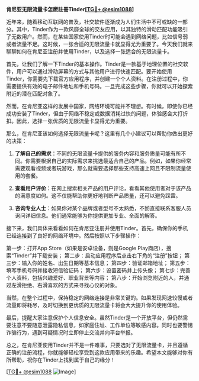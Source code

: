 **肯尼亚无限流量卡怎麽註冊Tinder[[TG💪+ @esim1088](https://t.me/s/esim1088)]**

近年来，随着移动互联网的普及，社交软件逐渐成为人们生活中不可或缺的一部分。其中，Tinder作为一款风靡全球的交友应用，以其独特的滑动匹配功能吸引了无数用户。然而，在某些国家使用Tinder时可能会遇到网络问题，比如信号弱或者流量不足。这时候，一张合适的无限流量卡就显得尤为重要了。今天我们就来聊聊如何在肯尼亚注册并使用Tinder，以及选择一张适合的无限流量卡。

首先，让我们了解一下Tinder的基本操作。Tinder是一款基于地理位置的社交软件，用户可以通过滑动屏幕的方式与其他用户进行快速匹配。要开始使用Tinder，你需要先下载官方应用程序，并创建一个个人资料。在注册过程中，你需要提供有效的电子邮件地址和手机号码。一旦完成这些步骤，你就可以开始探索附近的潜在匹配对象了。

然而，在肯尼亚这样的发展中国家，网络环境可能并不理想。有时候，即使你已经成功安装了Tinder，但由于网络不稳定或数据消耗过快的问题，体验感会大打折扣。因此，选择一张优质的无限流量卡显得尤为重要。

那么，在肯尼亚该如何选择无限流量卡呢？这里有几个小建议可以帮助你做出更好的决策：

1. **了解自己的需求**：不同的无限流量卡提供的服务内容和服务质量可能有所不同。你需要根据自己的实际需求来挑选最适合自己的产品。例如，如果你经常需要观看视频或者玩游戏，那么就需要选择那些支持高速上网且不限制流量使用的套餐。

2. **查看用户评价**：在网上搜索相关产品的用户评论，看看其他使用者对于该产品的满意度如何。这不仅能帮助你更好地判断产品质量，还可以避免踩雷。

3. **咨询专业人士**：如果你对某个品牌或者型号不太熟悉，不妨直接联系客服人员询问详细信息。他们通常能够为你提供更加专业、全面的解答。

接下来，我们具体来看看如何在肯尼亚注册并使用Tinder。首先，确保你的手机已经连接到了良好的网络环境中。然后按照以下步骤操作：

第一步：打开App Store（如果是安卓设备，则是Google Play商店），搜索“Tinder”并下载安装；
第二步：启动应用程序后点击右下角的“注册”按钮；
第三步：输入你的姓名、出生日期等基本信息；
第四步：验证邮箱地址；
第五步：填写手机号码并接收短信验证码；
第六步：设置密码并上传头像；
第七步：完善个人资料，包括兴趣爱好、职业背景等内容；
第八步：开始浏览附近的人，并通过左滑拒绝、右滑喜欢的方式来寻找心仪的对象。

当然，在整个过程中，保持稳定的网络连接是非常关键的。如果发现网速较慢或者流量即将耗尽，及时切换到更优质的无限流量卡将会大大提升你的使用体验。

最后，提醒大家注意保护个人信息安全。虽然Tinder是一个开放平台，但仍然需要注意不要随意泄露隐私信息，如家庭住址、工作单位等敏感内容。同时也要警惕诈骗行为，遇到可疑情况时立即停止交流并向平台举报。

总之，在肯尼亚使用Tinder并不是一件难事，只要选对了无限流量卡，并且遵循正确的注册流程，你就能够轻松享受到这款应用带来的乐趣。希望本文能够对你有所帮助，祝你在Tinder上找到属于自己的缘分！

[[TG💪+ @esim1088](https://t.me/s/esim1088) ![Image](https://i.postimg.cc/4NQfJmqS/Snipaste-2025-05-13-00-14-12.png)]